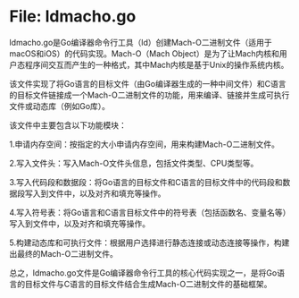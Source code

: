 # File: ldmacho.go

ldmacho.go是Go编译器命令行工具（ld）创建Mach-O二进制文件（适用于macOS和iOS）的代码实现。Mach-O（Mach Object）是为了让Mach内核和用户态程序间交互而产生的一种格式，其中Mach内核是基于Unix的操作系统内核。

该文件实现了将Go语言的目标文件（由Go编译器生成的一种中间文件）和C语言的目标文件链接成一个Mach-O二进制文件的功能，用来编译、链接并生成可执行文件或动态库（例如Go库）。

该文件中主要包含以下功能模块：

1.申请内存空间：按指定的大小申请内存空间，用来构建Mach-O二进制文件。

2.写入文件头：写入Mach-O文件头信息，包括文件类型、CPU类型等。

3.写入代码段和数据段：将Go语言的目标文件和C语言的目标文件中的代码段和数据段写入到文件中，以及对齐和填充等操作。

4.写入符号表：将Go语言和C语言目标文件中的符号表（包括函数名、变量名等）写入到文件中，以及对齐和填充等操作。

5.构建动态库和可执行文件：根据用户选择进行静态连接或动态连接等操作，构建出最终的Mach-O二进制文件。

总之，ldmacho.go文件是Go编译器命令行工具的核心代码实现之一，是将Go语言的目标文件与C语言的目标文件结合生成Mach-O二进制文件的基础框架。

